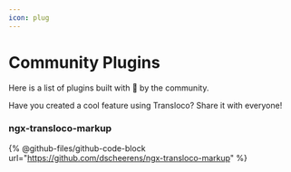 ```yaml
---
icon: plug
---
```


# Community Plugins

Here is a list of plugins built with 🩵 by the community.

Have you created a cool feature using Transloco? Share it with everyone!

### ngx-transloco-markup

{% @github-files/github-code-block url="https://github.com/dscheerens/ngx-transloco-markup" %}

